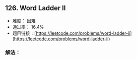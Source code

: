## 126. Word Ladder II


- 难度： 困难
- 通过率： 16.4%
- 题目链接：[https://leetcode.com/problems/word-ladder-ii](https://leetcode.com/problems/word-ladder-ii)



### 解法：
